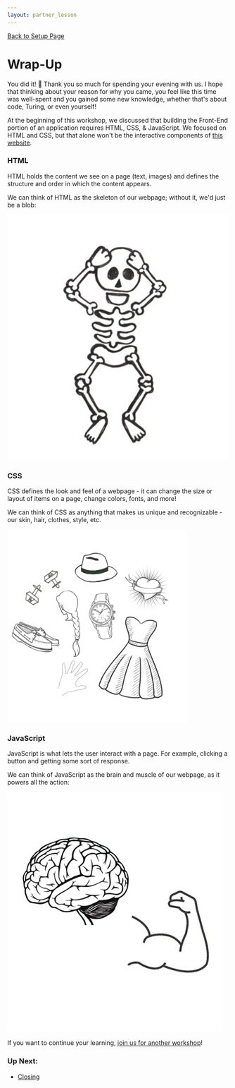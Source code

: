 ```yaml
---
layout: partner_lesson
---
```


<a href="../">Back to Setup Page</a>

# Wrap-Up

You did it! <span role="img" aria-label="celebration emoji">🎉</span> Thank you so much for spending your evening with us. I hope that thinking about your reason for why you came, you feel like this time was well-spent and you gained some new knowledge, whether that's about code, Turing, or even yourself!

At the beginning of this workshop, we discussed that building the Front-End portion of an application requires HTML, CSS, & JavaScript. We focused on HTML and CSS, but that alone won't be the interactive components of <a target="blank" href="https://js-newbies-checkpoint-3.turingschool.repl.co/">this website</a>. 

<section class="data-type-cards language-cards">
  <div>
    <h3>HTML</h3>
    <p>HTML holds the content we see on a page (text, images) and defines the structure and order in which the content appears.</p>
    <p>We can think of HTML as the skeleton of our webpage; without it, we'd just be a blob:</p>
    <img src="../assets/html.png" alt="Drawing of human skeleton" />
  </div>

  <div>
    <h3>CSS</h3>
    <p>CSS defines the look and feel of a webpage - it can change the size or layout of items on a page, change colors, fonts, and more!</p>
    <p>We can think of CSS as anything that makes us unique and recognizable - our skin, hair, clothes, style, etc.</p>
    <img src="../assets/css.png" alt="Various accessories including a hat, dress, shoes, and hair" />
  </div>

  <div>
    <h3>JavaScript</h3>
    <p>JavaScript is what lets the user interact with a page. For example, clicking a button and getting some sort of response.</p>
    <p>We can think of JavaScript as the brain and muscle of our webpage, as it powers all the action:</p>
    <img src="../assets/js.png" alt="Drawing of a human brain and arm muscle" />
  </div>
</section>

If you want to continue your learning, <a href="https://turing.edu/try-coding" target="blank">join us for another workshop</a>!

### Up Next:
- [Closing](../closing)
